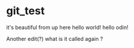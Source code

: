 # git_test
it's beautiful from up here
hello world! hello odin!

Another edit(?) what is it called again ?